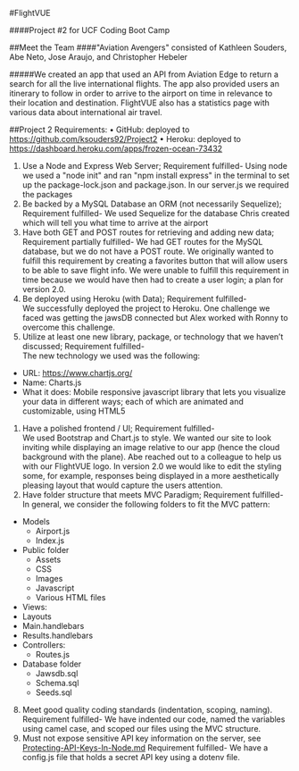#FlightVUE

####Project #2 for UCF Coding Boot Camp

##Meet the Team 
####"Aviation Avengers" consisted of Kathleen Souders, Abe Neto, Jose Araujo, and Christopher Hebeler

#####We created an app that used an API from Aviation Edge to return a search for all the live international flights. The app also provided users an itinerary to follow in order to arrive to the airport on time in relevance to their location and destination. FlightVUE also has a statistics page with various data about international air travel.


##Project 2 Requirements:
•    GitHub: deployed to https://github.com/ksouders92/Project2
•    Heroku: deployed to https://dashboard.heroku.com/apps/frozen-ocean-73432
1. Use a Node and Express Web Server;
Requirement fulfilled- Using node we used a "node init" and ran "npm install express"  in the terminal to set up the package-lock.json and package.json. In our server.js we required the packages
1. Be backed by a MySQL Database an ORM (not necessarily Sequelize);
Requirement fulfilled-  We used Sequelize for the database Chris created which will tell you what time to arrive at the airport 
1. Have both GET and POST routes for retrieving and adding new data;
Requirement partially fulfilled-  We had GET routes for the MySQL database, but we do not have a POST route. We originally wanted to fulfill this requirement by creating a favorites button that will allow users to be able to save flight info. We were unable to fulfill this requirement in time because we would have then had to create a user login; a plan for version 2.0.
1. Be deployed using Heroku (with Data);
Requirement fulfilled-  
We successfully deployed the project to Heroku. One challenge we faced was getting the jawsDB connected but Alex worked with Ronny to overcome this challenge.
1. Utilize at least one new library, package, or technology that we haven’t discussed;
Requirement fulfilled-  
The new technology we used was the following:
 * URL: https://www.chartjs.org/
 * Name: Charts.js
 * What it does: Mobile responsive javascript library that lets you visualize your data in different ways; each of which are animated and customizable, using HTML5
1. Have a polished frontend / UI;
Requirement fulfilled-  
We used Bootstrap and Chart.js to style. We wanted our site to look inviting while displaying an image relative to our app (hence the cloud background with the plane). Abe reached out to a colleague to help us with our FlightVUE logo. In version 2.0 we would like to edit the styling some, for example, responses being displayed in a more aesthetically pleasing layout that would capture the users attention.
1. Have folder structure that meets MVC Paradigm;
Requirement fulfilled-  
In general, we consider the following folders to fit the MVC pattern:
* Models
  * Airport.js
  * Index.js
* Public folder
  * Assets
  * CSS
  *	Images
  * Javascript
  * Various HTML files
* Views: 
 *	Layouts
  * Main.handlebars
 * Results.handlebars
* Controllers:	
  * Routes.js
* Database folder
  * Jawsdb.sql
  * Schema.sql
  * Seeds.sql 
8. Meet good quality coding standards (indentation, scoping, naming).
Requirement fulfilled- We have indented our code, named the variables using camel case, and scoped our files using the MVC structure.
9. Must not expose sensitive API key information on the server, see [Protecting-API-Keys-In-Node.md](../../../10-nodejs/03-Supplemental/Protecting-API-Keys-In-Node.md)
Requirement fulfilled-  We have a config.js file that holds a secret API key using a dotenv file.

